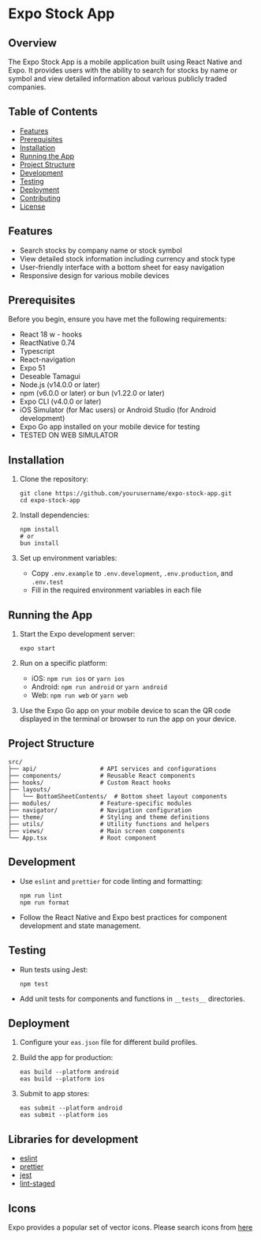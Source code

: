 # Expo Stock App

## Overview

The Expo Stock App is a mobile application built using React Native and Expo. It provides users with the ability to search for stocks by name or symbol and view detailed information about various publicly traded companies.

## Table of Contents

- [Features](#features)
- [Prerequisites](#prerequisites)
- [Installation](#installation)
- [Running the App](#running-the-app)
- [Project Structure](#project-structure)
- [Development](#development)
- [Testing](#testing)
- [Deployment](#deployment)
- [Contributing](#contributing)
- [License](#license)

## Features

- Search stocks by company name or stock symbol
- View detailed stock information including currency and stock type
- User-friendly interface with a bottom sheet for easy navigation
- Responsive design for various mobile devices

## Prerequisites

Before you begin, ensure you have met the following requirements:
- React 18 w - hooks
- ReactNative 0.74
- Typescript
- React-navigation
- Expo 51
- Deseable Tamagui
- Node.js (v14.0.0 or later)
- npm (v6.0.0 or later) or bun (v1.22.0 or later)
- Expo CLI (v4.0.0 or later)
- iOS Simulator (for Mac users) or Android Studio (for Android development)
- Expo Go app installed on your mobile device for testing
- TESTED ON WEB SIMULATOR 

## Installation

1. Clone the repository:
   ```
   git clone https://github.com/yourusername/expo-stock-app.git
   cd expo-stock-app
   ```

2. Install dependencies:
   ```
   npm install
   # or
   bun install
   ```

3. Set up environment variables:
   - Copy `.env.example` to `.env.development`, `.env.production`, and `.env.test`
   - Fill in the required environment variables in each file

## Running the App

1. Start the Expo development server:
   ```
   expo start
   ```

2. Run on a specific platform:
   - iOS: `npm run ios` or `yarn ios`
   - Android: `npm run android` or `yarn android`
   - Web: `npm run web` or `yarn web`

3. Use the Expo Go app on your mobile device to scan the QR code displayed in the terminal or browser to run the app on your device.

## Project Structure

```
src/
├── api/                  # API services and configurations
├── components/           # Reusable React components
├── hooks/                # Custom React hooks
├── layouts/
│   └── BottomSheetContents/  # Bottom sheet layout components
├── modules/              # Feature-specific modules
├── navigator/            # Navigation configuration
├── theme/                # Styling and theme definitions
├── utils/                # Utility functions and helpers
├── views/                # Main screen components
└── App.tsx               # Root component
```

## Development

- Use `eslint` and `prettier` for code linting and formatting:
  ```
  npm run lint
  npm run format
  ```

- Follow the React Native and Expo best practices for component development and state management.

## Testing

- Run tests using Jest:
  ```
  npm test
  ```

- Add unit tests for components and functions in `__tests__` directories.

## Deployment

1. Configure your `eas.json` file for different build profiles.

2. Build the app for production:
   ```
   eas build --platform android
   eas build --platform ios
   ```

3. Submit to app stores:
   ```
   eas submit --platform android
   eas submit --platform ios
   ```


##  Libraries for development

- [eslint](https://github.com/eslint/eslint)
- [prettier](https://github.com/prettier/prettier)
- [jest](https://jestjs.io/)
- [lint-staged](https://github.com/okonet/lint-staged)

## Icons

Expo provides a popular set of vector icons. Please search icons from [here](https://icons.expo.fyi/)



